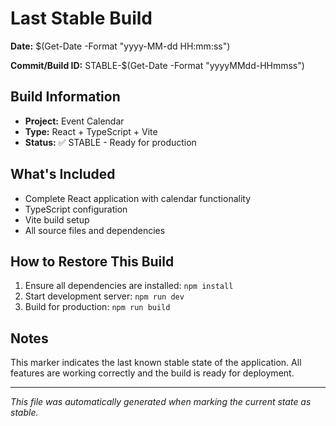 # Last Stable Build

**Date:** $(Get-Date -Format "yyyy-MM-dd HH:mm:ss")

**Commit/Build ID:** STABLE-$(Get-Date -Format "yyyyMMdd-HHmmss")

## Build Information
- **Project:** Event Calendar
- **Type:** React + TypeScript + Vite
- **Status:** ✅ STABLE - Ready for production

## What's Included
- Complete React application with calendar functionality
- TypeScript configuration
- Vite build setup
- All source files and dependencies

## How to Restore This Build
1. Ensure all dependencies are installed: `npm install`
2. Start development server: `npm run dev`
3. Build for production: `npm run build`

## Notes
This marker indicates the last known stable state of the application. All features are working correctly and the build is ready for deployment.

---
*This file was automatically generated when marking the current state as stable.*
